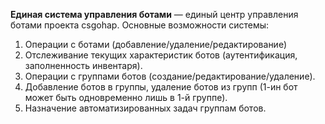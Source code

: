 **Единая система управления ботами** — единый центр управления ботами проекта csgohap.
Основные возможности системы:

1. Операции с ботами (добавление/удаление/редактирование)
2. Отслеживание текущих характеристик ботов (аутентификация, заполненность инвентаря).
3. Операции с группами ботов (создание/редактирование/удаление).
4. Добавление ботов в группы, удаление ботов из групп (1-ин бот может быть одновременно лишь в 1-й группе).
5. Назначение автоматизированных задач группам ботов.
